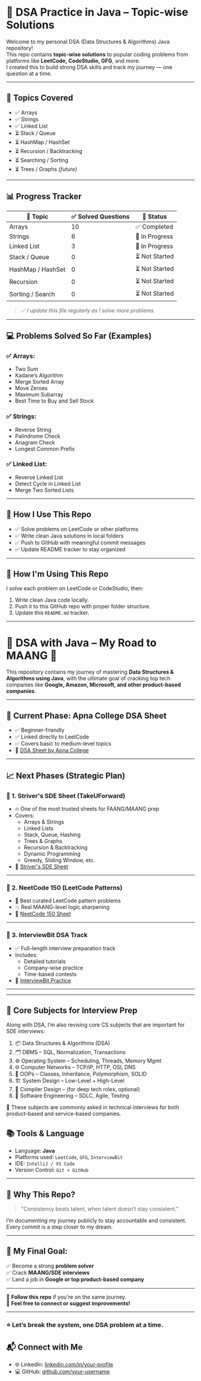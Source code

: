 # 🧠 DSA Practice in Java – Topic-wise Solutions

Welcome to my personal DSA (Data Structures & Algorithms) Java repository!  
This repo contains **topic-wise solutions** to popular coding problems from platforms like **LeetCode, CodeStudio, GFG**, and more.  
I created this to build strong DSA skills and track my journey — one question at a time.

---

## 🚀 Topics Covered

- ✅ Arrays
- ✅ Strings
- ✅ Linked List
- ⏳ Stack / Queue
- ⏳ HashMap / HashSet
- ⏳ Recursion / Backtracking
- ⏳ Searching / Sorting
- ⏳ Trees / Graphs *(future)*

---

## 📊 Progress Tracker

| 📂 Topic          | ✅ Solved Questions | 🔄 Status       |
|-------------------|---------------------|-----------------|
| Arrays            | 10                  | ✅ Completed     |
| Strings           | 6                   | 🔄 In Progress   |
| Linked List       | 3                   | 🔄 In Progress   |
| Stack / Queue     | 0                   | ⏳ Not Started   |
| HashMap / HashSet | 0                   | ⏳ Not Started   |
| Recursion         | 0                   | ⏳ Not Started   |
| Sorting / Search  | 0                   | ⏳ Not Started   |

> ✅ *I update this file regularly as I solve more problems.*

---

## 💻 Problems Solved So Far (Examples)

### ✅ Arrays:
- Two Sum
- Kadane’s Algorithm
- Merge Sorted Array
- Move Zeroes
- Maximum Subarray
- Best Time to Buy and Sell Stock

### ✅ Strings:
- Reverse String
- Palindrome Check
- Anagram Check
- Longest Common Prefix

### ✅ Linked List:
- Reverse Linked List
- Detect Cycle in Linked List
- Merge Two Sorted Lists

---

## 🧠 How I Use This Repo

- ✅ Solve problems on LeetCode or other platforms  
- ✅ Write clean Java solutions in local folders  
- ✅ Push to GitHub with meaningful commit messages  
- ✅ Update README tracker to stay organized

---
## 🧠 How I'm Using This Repo

I solve each problem on LeetCode or CodeStudio, then:
1. Write clean Java code locally.
2. Push it to this GitHub repo with proper folder structure.
3. Update this `README.md` tracker.

---
# 📘 DSA with Java – My Road to MAANG 🚀

This repository contains my journey of mastering **Data Structures & Algorithms using Java**, with the ultimate goal of cracking top tech companies like **Google, Amazon, Microsoft, and other product-based companies**.

---

## 🧭 Current Phase: Apna College DSA Sheet

- ✅ Beginner-friendly
- ✅ Linked directly to LeetCode
- ✅ Covers basic to medium-level topics
- 🔗 [DSA Sheet by Apna College](https://www.apnacollege.in/dsa-practice-qs)

---

## 📈 Next Phases (Strategic Plan)

### 🥇 1. Striver's SDE Sheet (TakeUForward)

- 🔥 One of the most trusted sheets for FAANG/MAANG prep
- Covers:
  - Arrays & Strings
  - Linked Lists
  - Stack, Queue, Hashing
  - Trees & Graphs
  - Recursion & Backtracking
  - Dynamic Programming
  - Greedy, Sliding Window, etc.
- 🔗 [Striver's SDE Sheet](https://takeuforward.org/interviews/strivers-sde-sheet-top-coding-interview-problems/)

---

### 🥈 2. NeetCode 150 (LeetCode Patterns)

- 📌 Best curated LeetCode pattern problems
- 💥 Real MAANG-level logic sharpening
- 🔗 [NeetCode 150 Sheet](https://neetcode.io/)

---

### 🥉 3. InterviewBit DSA Track

- ✅ Full-length interview preparation track
- Includes:
  - Detailed tutorials
  - Company-wise practice
  - Time-based contests
- 🔗 [InterviewBit Practice](https://www.interviewbit.com/courses/programming/)

---
---

## 🧠 Core Subjects for Interview Prep

Along with DSA, I’m also revising core CS subjects that are important for SDE interviews:

1. 📦 Data Structures & Algorithms (DSA)
2. 🗂️ DBMS – SQL, Normalization, Transactions
3. ⚙️ Operating System – Scheduling, Threads, Memory Mgmt
4. 🌐 Computer Networks – TCP/IP, HTTP, OSI, DNS
5. 🧱 OOPs – Classes, Inheritance, Polymorphism, SOLID
6. 🏗️ System Design – Low-Level + High-Level
7. 🧮 Compiler Design – (for deep tech roles, optional)
8. 🧪 Software Engineering – SDLC, Agile, Testing

📌 These subjects are commonly asked in technical interviews for both product-based and service-based companies.


## 📚 Tools & Language

- Language: **Java**
- Platforms used: `LeetCode`, `GFG`, `InterviewBit`
- IDE: `IntelliJ / VS Code`
- Version Control: `Git + GitHub`

---

## 🧠 Why This Repo?

> "Consistency beats talent, when talent doesn’t stay consistent."

I’m documenting my journey publicly to stay accountable and consistent.  
Every commit is a step closer to my dream.

---

## 🏁 My Final Goal:

✅ Become a strong **problem solver**  
✅ Crack **MAANG/SDE interviews**  
✅ Land a job in **Google or top product-based company**

---

📌 **Follow this repo** if you're on the same journey.  
💬 **Feel free to connect or suggest improvements!**

---

### ⭐ Let’s break the system, one DSA problem at a time.



## 📬 Connect with Me

- 🌐 LinkedIn: [linkedin.com/in/your-profile](https://linkedin.com/in/your-profile)
- 💻 GitHub: [github.com/your-username](https://github.com/your-username)

